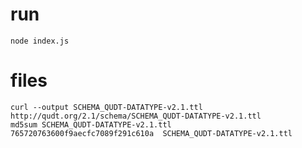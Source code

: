 # run

`node index.js`

# files

```
curl --output SCHEMA_QUDT-DATATYPE-v2.1.ttl http://qudt.org/2.1/schema/SCHEMA_QUDT-DATATYPE-v2.1.ttl
md5sum SCHEMA_QUDT-DATATYPE-v2.1.ttl
765720763600f9aecfc7089f291c610a  SCHEMA_QUDT-DATATYPE-v2.1.ttl
```